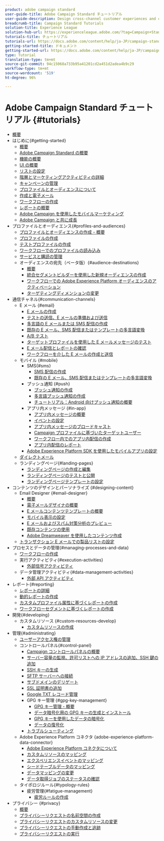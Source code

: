 ```yaml
---
product: adobe campaign standard
user-guide-title: Adobe Campaign Standard チュートリアル
user-guide-description: Design cross-channel customer experiences and create an environment for visual campaign orchestration, real time interaction management, and cross channel execution.
breadcrumb-title: Campaign Standard Tutorials
solution-title: Experience League
solution-hub-url: https://experienceleague.adobe.com/?tag=Campaign+Standard#recommended/solutions/campaign
tutorials-title: チュートリアル
tutorials-url: https://docs.adobe.com/content/help/ja-JP/campaign-standard-learn/tutorials/overview.translate.html
getting-started-title: ドキュメント
getting-started-url: https://docs.adobe.com/content/help/ja-JP/campaign-standard/using/campaign-standard-home.html
type: Tutorial
translation-type: tm+mt
source-git-commit: 94c15068a733b95a41201cd2a451d2adea4b9c29
workflow-type: tm+mt
source-wordcount: '519'
ht-degree: 96%

---
```



# Adobe Campaign Standard チュートリアル {#tutorials}

+ [概要](/help/overview.md)
+ はじめに{#getting-started}
   + [概要](/help/getting-started/getting-started-overview.md)
   + [Adobe Campaign Standard の概要](/help/getting-started/adobe-campaign-standard-introduction.md)
   + [機能の概要](/help/getting-started/functional-overview.md)
   + [UI の概要](/help/getting-started/getting-started-with-the-ui.md)
   + [リストの設定](/help/getting-started/configure-a-list.md)
   + [階層とマーケティングアクティビティの詳細](/help/getting-started/explore-hierarchy-and-marketing-activities.md)
   + [キャンペーンの管理](/help/getting-started/managing-campaigns.md)
   + [プロファイルとオーディエンスについて](/help/getting-started/understanding-profiles-and-audiences.md)
   + [作成と電子メール](https://docs.adobe.com/content/help/en/campaign-standard-learn/tutorials/communication-channels/email/create-email-from-homepage.html)
   + [ワークフローの作成](/help/managing-processes-and-data/create-workflow.md)
   + [レポートの概要](/help/getting-started/reporting-with-adobe-campaign-introduction.md)
   + [Adobe Campaign を使用したモバイルマーケティング](/help/getting-started/mobile-marketing-with-adobe-campaign.md)
   + [Adobe Campaign と共に成長](/help/getting-started/growing-with-adobe-campaign.md)
+ プロファイルとオーディエンス{#profiles-and-audiences}
   + [プロファイルとオーディエンスの作成 - 概要](/help/profiles-and-audiences/creating-profiles-and-audiences.md)
   + [プロファイルの作成](/help/profiles-and-audiences/creating-a-profile.md)
   + [テストプロファイルの作成](/help/profiles-and-audiences/test-profiles.md)
   + [ワークフローでのプロファイルの読み込み](/help/managing-processes-and-data/importing-profiles.md)
   + [サービスと購読の管理](/help/managing-processes-and-data/services-and-subscriptions.md)
   + オーディエンスの宛先（ベータ版）{#audience-destinations}
      + [概要](/help/profiles-and-audiences/audience-destinations/audience-destinations-overview.md)
      + [統合セグメントビルダーを使用した新規オーディエンスの作成](/help/profiles-and-audiences/audience-destinations/creating-audiences-using-segment-builder.md)
      + [ワークフローでの Adobe Experience Platform オーディエンスのアクティベーション](/help/profiles-and-audiences/audience-destinations/activating-aep-audiences.md)
      + [ターゲティングディメンションの変更](/help/profiles-and-audiences/audience-destinations/changing-targeting-dimension.md)
+ 通信チャネル{#communication-channels}
   + E メール {#email}
      + [E メールの作成](/help/communication-channels/email/create-email-from-homepage.md)
      + [テストの送信、E メールの準備および送信](/help/communication-channels/email/sending-test-preparing-sending-email.md)
      + [多言語の E メールまたは SMS 配信の作成](/help/communication-channels/create-multilingual-deliveries.md)
      + [既存の E メール、SMS 配信またはテンプレートの多言語変換](/help/communication-channels/covert-into-multilingual-deliveries.md)
      + [A/B テスト](/help/communication-channels/email/a-b-testing.md)
      + [ターゲットプロファイルを使用した E メールメッセージのテスト](/help/communication-channels/email/profile-substitution.md)
      + [E メール配信とレポートの確認](/help/communication-channels/email/reviewing-personalized-email-delivery-and-reports.md)
      + [ワークフローを介した E メールの作成と送信](/help/communication-channels/email/create-and-send-emails-via-workflow.md)
   + モバイル {#mobile}
      + SMS{#sms}
         + [SMS 配信の作成](/help/communication-channels/mobile/sms/sms-delivery.md)
         + [既存の E メール、SMS 配信またはテンプレートの多言語変換](/help/communication-channels/covert-into-multilingual-deliveries.md)
      + プッシュ通知 {#push}
         + [プッシュ通知の作成](/help/communication-channels/mobile/push-notifications/creating-a-push-notification.md)
         + [多言語プッシュ通知の作成](/help/communication-channels/mobile/push-notifications/creating-multilingual-push-notifications.md)
         + [チュートリアル：Android 向けプッシュ通知の概要](https://docs.adobe.com/content/help/ja-JP/campaign-standard-learn/getting-started-with-push-notifications-android/introduction.translate.html)
      + アプリ内メッセージ {#in-app}
         + [アプリ内メッセージの概要](/help/communication-channels/mobile/in-app/in-app-message-overview.md)
         + [イベントの設定](/help/communication-channels/mobile/in-app/configure-events.md)
         + [アプリ内メッセージのブロードキャスト](/help/communication-channels/mobile/in-app/broadcast-in-app-message.md)
         + [Campaign プロファイルに基づいたターゲットユーザー](/help/communication-channels/mobile/in-app/target-users-based-on-campaign-profile.md)
         + [ワークフロー内でのアプリ内配信の作成](/help/communication-channels/mobile/in-app/in-app-activity.md)
         + [アプリ内配信のレポート](/help/communication-channels/mobile/in-app/in-app-reporting.md)
      + [Adobe Experience Platform SDK を使用したモバイルアプリの設定](/help/communication-channels/mobile/configure-mobile-apps-using-aep-sdk.md)
   + [ダイレクトメール](/help/communication-channels/direct-mail/directmail.md)
   + ランディングページ{#landing-pages}
      + [ランディングページの作成と編集](/help/communication-channels/landing-pages/landing-page-create-and-edit.md)
      + [ランディングページのテストと公開](/help/communication-channels/landing-pages/landing-page-test-and-publish.md)
      + [ランディングページテンプレートの設定](/help/communication-channels/landing-pages/landing-page-configure-templates.md)
+ コンテンツのデザインとパーソナライズ {#designing-content}
   + Email Designer {#email-designer}
      + [概要](/help/designing-content/email-designer/email-designer-overview.md)
      + [電子メールデザイナの概要](/help/designing-content/email-designer/getting-started-with-the-email-designer.md)
      + [E メールコンテンツテンプレートの概要](/help/designing-content/email-designer/email-content-templates.md)
      + [モバイル表示の設定](/help/designing-content/email-designer/configure-the-mobile-view.md)
      + [E メールおよびスパム対策分析のプレビュー](/help/designing-content/email-designer/preview-your-email.md)
      + [既存コンテンツの使用](/help/designing-content/email-designer/working-with-existing-content.md)
      + [Adobe Dreamweaver を使用したコンテンツ作成](/help/designing-content/email-designer/dreamweaver-integration.md)
   + [トランザクション E メールでの製品リストの設定](/help/designing-content/product-listings-in-transactional-email.md)
+ プロセスとデータの管理{#managing-processes-and-data}
   + [ワークフローの作成](/help/managing-processes-and-data/create-workflow.md)
   + 実行アクティビティ{#execution-activities}
      + [外部信号アクティビティ](/help/managing-processes-and-data/execution-activities/external-signal-activity.md)
   + データ管理アクティビティ{#data-management-activities}
      + [外部 API アクティビティ](/help/managing-processes-and-data/data-management-activities/external-api-activity.md)
+ レポート{#reporting}
   + [レポートの詳細](/help/getting-started/exploring-reports.md)
   + [動的レポートの作成](/help/reporting/creating-a-dynamic-report.md)
   + [カスタムプロファイル属性に基づくレポートの作成](/help/reporting/custom-profile-attributes-dynamic-reports.md)
   + [ワークフローセグメントに基づくレポートの作成](/help/reporting/report-on-workflow-segments.md)
+ 開発{#developing}
   + カスタムリソース {#custom-resources-develop}
      + [カスタムリソースの作成](/help/managing-processes-and-data/custom-resources/creating-custom-resources.md)
+ 管理{#administrating}
   + [ユーザーアクセス権の管理](/help/administrating/managing-user-access-rights.md)
   + コントロールパネル{#control-panel}
      + [Campaign コントロールパネルの概要](/help/administrating/control-panel/control-panel-overview.md)
      + [サーバー容量の監視、許可リストへの IP アドレスの追加、SSH 鍵の追加](/help/administrating/control-panel/monitoring-server-capacity-allow-listing-adding-ssh-key.md)
      + [SSH キーの生成](/help/administrating/control-panel/generate-ssh-key.md)
      + [SFTP サーバーへの接続](/help/administrating/control-panel/connect-to-sftp-server.md)
      + [サブドメインのデリゲート](/help/administrating/control-panel/subdomain-delegation.md)
      + [SSL 証明書の追加](/help/administrating/control-panel/adding-ssl-certificates.md)
      + [Google TXT レコード管理](/help/administrating/control-panel/google-txt-record-management.md)
      + GPG キー管理 {#gpg-key-management}
         + [GPG キー管理 - 概要](/help/administrating/control-panel/gpg-key-management/gpg-key-management-overview.md)
         + [データ暗号化用の GPG キーの生成とインストール](/help/administrating/control-panel/gpg-key-management/generating-and-installing-gpg-keys-for-data-encryption.md)
         + [GPG キーを使用したデータの暗号化](/help/administrating/control-panel/gpg-key-management/using-a-gpg-key-to-encrypt-data.md)
         + [データの復号化](/help/administrating/control-panel/gpg-key-management/decrypting-data.md)
      + [トラブルシューティング](/help/administrating/control-panel/trouble-shooting.md)
   + Adobe Experience Platform コネクタ {adobe-experience-platform-data-connector}
      + [Adobe Experience Platform コネクタについて](/help/administrating/adobe-experience-platform-data-connector/understanding-the-adobe-experience-platform-data-connector.md)
      + [カスタムリソースのマッピング](/help/administrating/adobe-experience-platform-data-connector/mapping-custom-resources.md)
      + [エクスペリエンスイベントのマッピング](/help/administrating/adobe-experience-platform-data-connector/mapping-experience-events.md)
      + [シードテーブルデータのマッピング](/help/administrating/adobe-experience-platform-data-connector/mapping-seed-table-data.md)
      + [データマッピングの変更](/help/administrating/adobe-experience-platform-data-connector/modifying-data-mapping.md)
      + [データ取得ジョブのステータスの確認](/help/administrating/adobe-experience-platform-data-connector/checking-status-of-data-ingestion-jobs.md)
   + タイポロジルール{#typology-rules}
      + 疲労管理{#fatigue-management}
         + [疲労ルールの作成](/help/administrating/typology-rules/fatigue-management/create-fatigue-rules.md)
+ プライバシー {#privacy}
   + [概要](/help/privacy/privacy-overview.md)
   + [プライバシーリクエストの名前空間の作成](/help/privacy/namespaces-for-privacy-requests.md)
   + [プライバシーリクエストのカスタムリソースの変更](/help/privacy/custom-resources-for-privacy-requests.md)
   + [プライバシーリクエストの手動作成と追跡](/help/privacy/create-and-track-privacy-requests.md)
   + [プライバシーリクエストの実行](/help/privacy/execute-privacy-requests.md)
